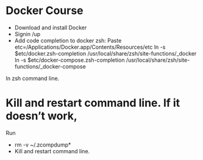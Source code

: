 # Docker Course

- Download and install Docker
- Signin /up
- Add code completion to docker zsh: 
Paste 
etc=/Applications/Docker.app/Contents/Resources/etc
ln -s $etc/docker.zsh-completion /usr/local/share/zsh/site-functions/_docker
ln -s $etc/docker-compose.zsh-completion /usr/local/share/zsh/site-functions/_docker-compose

In zsh command line. 

# Kill and restart command line. If it doesn’t work, 
Run 
- rm -v ~/.zcompdump*
- Kill and restart command line. 
